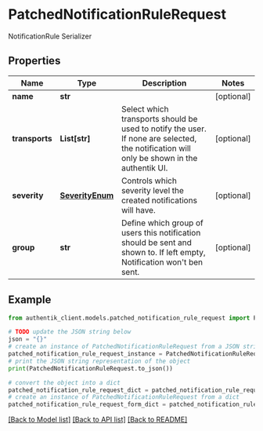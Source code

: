 # PatchedNotificationRuleRequest

NotificationRule Serializer

## Properties

Name | Type | Description | Notes
------------ | ------------- | ------------- | -------------
**name** | **str** |  | [optional] 
**transports** | **List[str]** | Select which transports should be used to notify the user. If none are selected, the notification will only be shown in the authentik UI. | [optional] 
**severity** | [**SeverityEnum**](SeverityEnum.md) | Controls which severity level the created notifications will have. | [optional] 
**group** | **str** | Define which group of users this notification should be sent and shown to. If left empty, Notification won&#39;t ben sent. | [optional] 

## Example

```python
from authentik_client.models.patched_notification_rule_request import PatchedNotificationRuleRequest

# TODO update the JSON string below
json = "{}"
# create an instance of PatchedNotificationRuleRequest from a JSON string
patched_notification_rule_request_instance = PatchedNotificationRuleRequest.from_json(json)
# print the JSON string representation of the object
print(PatchedNotificationRuleRequest.to_json())

# convert the object into a dict
patched_notification_rule_request_dict = patched_notification_rule_request_instance.to_dict()
# create an instance of PatchedNotificationRuleRequest from a dict
patched_notification_rule_request_form_dict = patched_notification_rule_request.from_dict(patched_notification_rule_request_dict)
```
[[Back to Model list]](../README.md#documentation-for-models) [[Back to API list]](../README.md#documentation-for-api-endpoints) [[Back to README]](../README.md)


